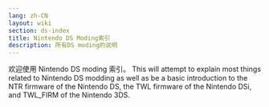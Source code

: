 ```yaml
---
lang: zh-CN
layout: wiki
section: ds-index
title: Nintendo DS Moding索引
description: 所有DS moding的说明
---
```


欢迎使用 Nintendo DS moding 索引。 This will attempt to explain most things related to Nintendo DS modding as well as be a basic introduction to the NTR firmware of the Nintendo DS, the TWL firmware of the Nintendo DSi, and TWL_FIRM of the Nintendo 3DS.
